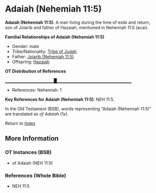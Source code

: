 # Adaiah (Nehemiah 11:5)
**Adaiah (Nehemiah 11:5)**. 
A man living during the time of exile and return, son of Joiarib and father of Hazaiah, mentioned in Nehemiah 11:5 (acai). 




**Familial Relationships of Adaiah (Nehemiah 11:5)**


* Gender: male
* Tribe/Nationality: [Tribe of Judah](../../../groups/md/acai/Judah.md)
* Father: [Joiarib (Nehemiah 11:5)](Joiarib.3.md)
* Offspring: [Hazaiah](Hazaiah.md)


**OT Distribution of References**

▁▁▁▁▁▁▁▁▁▁▁▁▁▁▁█▁▁▁▁▁▁▁▁▁▁▁▁▁▁▁▁▁▁▁▁▁▁▁
* References: Nehemiah: 1



**Key References for Adaiah (Nehemiah 11:5)**: 
NEH 11:5. 


In the Old Testament (BSB), words representing “Adaiah (Nehemiah 11:5)” are translated as 
*of Adaiah* (1x). 




Return to [Index](00-Index.md)

## More Information

### OT Instances (BSB)

* of Adaiah (NEH 11:5)



### References (Whole Bible)

* NEH 11:5



